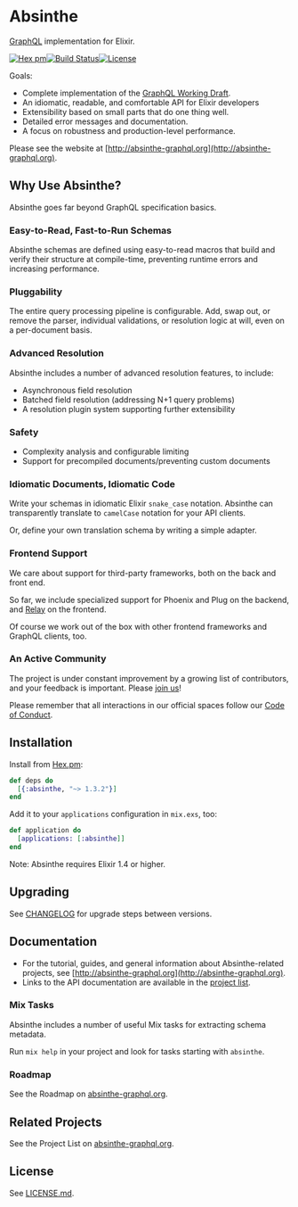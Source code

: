 # Absinthe

[GraphQL](https://facebook.github.io/graphql/) implementation for Elixir.

[![Hex pm](http://img.shields.io/hexpm/v/absinthe.svg?style=flat)](https://hex.pm/packages/absinthe)[![Build Status](https://secure.travis-ci.org/absinthe-graphql/absinthe.svg?branch=master
"Build Status")](https://travis-ci.org/absinthe-graphql/absinthe)[![License](https://img.shields.io/badge/License-BSD%203--Clause-blue.svg)](https://opensource.org/licenses/BSD-3-Clause)

Goals:

- Complete implementation of the [GraphQL Working Draft](https://facebook.github.io/graphql).
- An idiomatic, readable, and comfortable API for Elixir developers
- Extensibility based on small parts that do one thing well.
- Detailed error messages and documentation.
- A focus on robustness and production-level performance.

Please see the website at [http://absinthe-graphql.org](http://absinthe-graphql.org).

## Why Use Absinthe?

Absinthe goes far beyond GraphQL specification basics.

### Easy-to-Read, Fast-to-Run Schemas

Absinthe schemas are defined using easy-to-read macros that build and verify
their structure at compile-time, preventing runtime errors and increasing
performance.

### Pluggability

The entire query processing pipeline is configurable. Add, swap out, or remove
the parser, individual validations, or resolution logic at will, even on a
per-document basis.

### Advanced Resolution

Absinthe includes a number of advanced resolution features, to include:

- Asynchronous field resolution
- Batched field resolution (addressing N+1 query problems)
- A resolution plugin system supporting further extensibility

### Safety

- Complexity analysis and configurable limiting
- Support for precompiled documents/preventing custom documents

### Idiomatic Documents, Idiomatic Code

Write your schemas in idiomatic Elixir `snake_case` notation. Absinthe can
transparently translate to `camelCase` notation for your API clients.

Or, define your own translation schema by writing a simple adapter.

### Frontend Support

We care about support for third-party frameworks, both on the back and
front end.

So far, we include specialized support for Phoenix and Plug on the backend,
and [Relay](https://facebook.github.io/relay/) on the frontend.

Of course we work out of the box with other frontend frameworks and GraphQL
clients, too.

### An Active Community

The project is under constant improvement by a growing list of contributors,
and your feedback is important. Please
[join us](http://absinthe-graphql.org/community/)!

Please remember that all interactions in our official spaces follow our [Code of
Conduct](./CODE_OF_CONDUCT.md).

## Installation

Install from [Hex.pm](https://hex.pm/packages/absinthe):

```elixir
def deps do
  [{:absinthe, "~> 1.3.2"}]
end
```

Add it to your `applications` configuration in `mix.exs`, too:

```elixir
def application do
  [applications: [:absinthe]]
end
```

Note: Absinthe requires Elixir 1.4 or higher.

## Upgrading

See [CHANGELOG](./CHANGELOG.md) for upgrade steps between versions.

## Documentation

- For the tutorial, guides, and general information about Absinthe-related
  projects, see [http://absinthe-graphql.org](http://absinthe-graphql.org).
- Links to the API documentation are available in the [project list](http://absinthe-graphql.org/projects/).

### Mix Tasks

Absinthe includes a number of useful Mix tasks for extracting schema metadata.

Run `mix help` in your project and look for tasks starting with `absinthe`.

### Roadmap

See the Roadmap on [absinthe-graphql.org](http://absinthe-graphql.org/roadmap/).

## Related Projects

See the Project List on [absinthe-graphql.org](http://absinthe-graphql.org/projects).

## License

See [LICENSE.md](./LICENSE.md).
